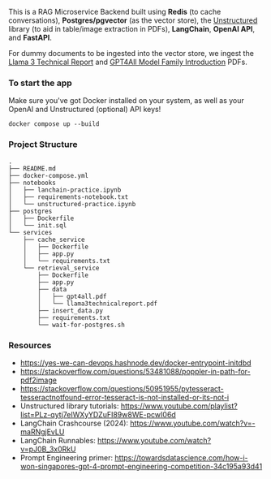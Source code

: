 This is a RAG Microservice Backend built using **Redis** (to cache conversations), **Postgres/pgvector** (as the vector store),
the [Unstructured](https://docs.unstructured.io/welcome) library (to aid in table/image extraction in PDFs), **LangChain**, **OpenAI API**, and **FastAPI**.

For dummy documents to be ingested into the vector store, we ingest the [Llama 3 Technical Report](https://arxiv.org/abs/2407.21783) and [GPT4All Model Family Introduction](https://arxiv.org/abs/2311.04931) PDFs.

### To start the app
Make sure you've got Docker installed on your system, as well as your OpenAI and Unstructured (optional) API keys!

```{bash}
docker compose up --build
```

### Project Structure
```
.
├── README.md
├── docker-compose.yml
├── notebooks
│   ├── lanchain-practice.ipynb
│   ├── requirements-notebook.txt
│   └── unstructured-practice.ipynb
├── postgres
│   ├── Dockerfile
│   └── init.sql
└── services
    ├── cache_service
    │   ├── Dockerfile
    │   ├── app.py
    │   └── requirements.txt
    └── retrieval_service
        ├── Dockerfile
        ├── app.py
        ├── data
        │   ├── gpt4all.pdf
        │   └── llama3technicalreport.pdf
        ├── insert_data.py
        ├── requirements.txt
        └── wait-for-postgres.sh
```

### Resources
- https://yes-we-can-devops.hashnode.dev/docker-entrypoint-initdbd
- https://stackoverflow.com/questions/53481088/poppler-in-path-for-pdf2image
- https://stackoverflow.com/questions/50951955/pytesseract-tesseractnotfound-error-tesseract-is-not-installed-or-its-not-i
- Unstructured library tutorials: https://www.youtube.com/playlist?list=PLz-qytj7eIWXyYDZuFI89w8WE-pcwI06d
- LangChain Crashcourse (2024): https://www.youtube.com/watch?v=-maRNgjEvLU
- LangChain Runnables: https://www.youtube.com/watch?v=pJ0B_3x0RkU
- Prompt Engineering primer: https://towardsdatascience.com/how-i-won-singapores-gpt-4-prompt-engineering-competition-34c195a93d41
